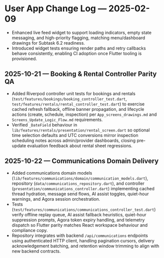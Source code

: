# User App Change Log — 2025-02-09

- Enhanced live feed widget to support loading indicators, empty state messaging, and high-priority flagging, matching menu/dashboard drawings for Subtask 6.2 readiness.
- Introduced widget tests ensuring render paths and retry callbacks behave consistently, enabling CI adoption once Flutter tooling is provisioned.

## 2025-10-21 — Booking & Rental Controller Parity QA
- Added Riverpod controller unit tests for bookings and rentals (`test/features/bookings/booking_controller_test.dart`, `test/features/rentals/rental_controller_test.dart`) to exercise cached refresh fallback, offline banner propagation, and lifecycle actions (create, schedule, inspection) per `App_screens_drawings.md` and `Screens_Update_Logic_Flow.md` requirements.
- Verified `_DateField` behaviour in `lib/features/rentals/presentation/rental_screen.dart` so optional time selection defaults and UTC conversions mirror inspection scheduling notes across admin/provider dashboards, closing pre-update evaluation feedback about rental sheet regressions.

## 2025-10-22 — Communications Domain Delivery
- Added communications domain models (`lib/features/communications/domain/communication_models.dart`), repository (`data/communications_repository.dart`), and controller (`presentation/communications_controller.dart`) implementing cached thread hydration, message send flows, AI assist toggles, quiet-hour warnings, and Agora session orchestration.
- Tests (`test/features/communications/communications_controller_test.dart`) verify offline replay queue, AI assist fallback heuristics, quiet-hour suppression prompts, Agora token expiry handling, and telemetry dispatch so Flutter parity matches React workspace behaviour and compliance copy.
- Repository integrates with backend `/api/communications` endpoints using authenticated HTTP client, handling pagination cursors, delivery acknowledgement batching, and retention window trimming to align with new backend contracts.

